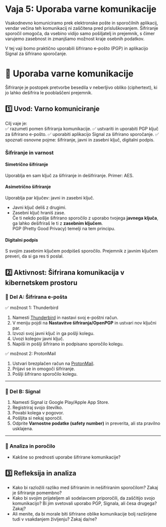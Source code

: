 # Vaja 5: Uporaba varne komunikacije

Vsakodnevno komuniciramo prek elektronske pošte in sporočilnih aplikacij, vendar večina teh komunikacij ni zaščitena pred prisluškovanjem. Šifriranje sporočil omogoča, da vsebino vidijo samo pošiljatelj in prejemnik, s čimer varujemo zasebnost in zmanjšamo možnost kraje osebnih podatkov.

V tej vaji bomo praktično uporabili šifrirano e-pošto (PGP) in aplikacijo Signal za šifrirano sporočanje.


# 🧪 Uporaba varne komunikacije

Šifriranje je postopek pretvorbe besedila v neberljivo obliko (ciphertext), ki jo lahko dešifrira le pooblaščeni prejemnik.


## 1️⃣ Uvod: Varno komuniciranje

Cilj vaje je:  
✅ razumeti pomen šifriranja komunikacije. 
✅ ustvariti in uporabiti PGP ključ za šifrirano e-pošto. 
✅ uporabiti aplikacijo Signal za šifrirano sporočanje. 
✅ spoznati osnovne pojme: šifriranje, javni in zasebni ključ, digitalni podpis. 

### Šifriranje in varnost

#### Simetrično šifriranje
Uporablja en sam ključ za šifriranje in dešifriranje. Primer: AES.

#### Asimetrično šifriranje
Uporablja par ključev: javni in zasebni ključ.  
- Javni ključ deliš z drugimi.
- Zasebni ključ hraniš zase.  
Če ti nekdo pošlje šifrirano sporočilo z uporabo tvojega **javnega ključa**, ga lahko dešifriraš le ti z **zasebnim ključem**.  
PGP (Pretty Good Privacy) temelji na tem principu.

#### Digitalni podpis
S svojim zasebnim ključem podpišeš sporočilo. Prejemnik z javnim ključem preveri, da si ga res ti poslal.


## 2️⃣ Aktivnost: Šifrirana komunikacija v kibernetskem prostoru
### 🔷 Del A: Šifrirana e-pošta

✅ možnost 1: Thunderbird
1. Namesti [Thunderbird](https://www.thunderbird.net/) in nastavi svoj e-poštni račun.
2. V meniju pojdi na **Nastavitve šifriranja/OpenPGP** in ustvari nov ključni par.
3. Izvozi svoj javni ključ in ga pošlji kolegu.
4. Uvozi kolegov javni ključ.
5. Napiši in pošlji šifrirano in podpisano sporočilo kolegu.

✅ možnost 2: ProtonMail
1. Ustvari brezplačen račun na [ProtonMail](https://protonmail.com).
2. Prijavi se in omogoči šifriranje.
3. Pošlji šifrirano sporočilo kolegu.

---

### 🔷 Del B: Signal

1. Namesti Signal iz Google Play/Apple App Store.
2. Registriraj svojo številko.
3. Povabi kolega v pogovor.
4. Pošljita si nekaj sporočil.
5. Odprite **Varnostne podatke (safety number)** in preverita, ali sta pravilno usklajena.

---

### 📝 Analiza in poročilo

- Kakšne so prednosti uporabe šifrirane komunikacije?

## 3️⃣ Refleksija in analiza

- Kako bi razložili razliko med šifriranim in nešifriranim sporočilom? Zakaj je šifriranje pomembno?
- Kako bi svojim prijateljem ali sodelavcem priporočili, da zaščitijo svojo komunikacijo? Bi jim svetovali uporabo PGP, Signala, ali česa drugega? Zakaj?
- Ali menite, da bi morale biti šifrirane oblike komunikacije bolj razširjene tudi v vsakdanjem življenju? Zakaj da/ne?